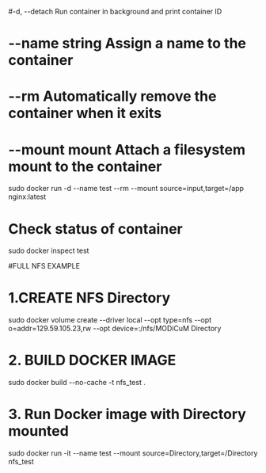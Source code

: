 #-d, --detach Run container in background and print container ID
# --name string Assign a name to the container
# --rm Automatically remove the container when it exits
# --mount mount Attach a filesystem mount to the container
sudo docker run -d --name test --rm --mount source=input,target=/app nginx:latest

# Check status of container
sudo docker inspect test

#FULL NFS EXAMPLE
# 1.CREATE NFS Directory
sudo docker volume create --driver local --opt type=nfs --opt o=addr=129.59.105.23,rw --opt device=:/nfs/MODiCuM Directory
# 2. BUILD DOCKER IMAGE
sudo docker build --no-cache -t nfs_test .
# 3. Run Docker image with Directory mounted
sudo docker run -it --name test --mount source=Directory,target=/Directory nfs_test
